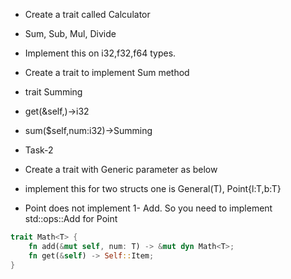 - Create a trait called Calculator
- Sum, Sub, Mul, Divide
- Implement this on i32,f32,f64 types.

- Create a trait to implement Sum method
- trait Summing
- get(&self,)->i32
- sum($self,num:i32)->Summing


- Task-2

- Create a trait with Generic parameter as below
- implement this for two structs one is General(T), Point{l:T,b:T}
- Point does not implement 1- Add. So you need to implement std::ops::Add for Point

```rust
trait Math<T> {
    fn add(&mut self, num: T) -> &mut dyn Math<T>;
    fn get(&self) -> Self::Item;
}
```